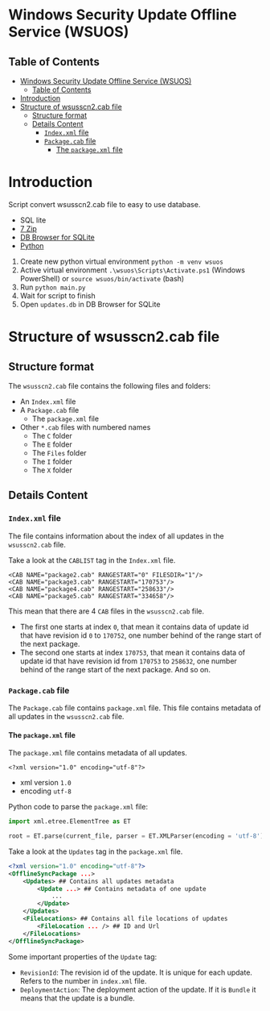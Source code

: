 # Windows Security Update Offline Service (WSUOS)

## Table of Contents

- [Windows Security Update Offline Service (WSUOS)](#windows-security-update-offline-service-wsuos)
  - [Table of Contents](#table-of-contents)
- [Introduction](#introduction)
- [Structure of wsusscn2.cab file](#structure-of-wsusscn2cab-file)
  - [Structure format](#structure-format)
  - [Details Content](#details-content)
    - [`Index.xml` file](#indexxml-file)
    - [`Package.cab` file](#packagecab-file)
      - [The `package.xml` file](#the-packagexml-file)


# Introduction

Script convert wsusscn2.cab file to easy to use database.

- SQL lite
- [7 Zip](https://www.7-zip.org/download.html)
- [DB Browser for SQLite](https://sqlitebrowser.org/)
- [Python](https://www.python.org/)


1. Create new python virtual environment `python -m venv wsuos`
2. Active virtual environment `.\wsuos\Scripts\Activate.ps1` (Windows PowerShell) or `source wsuos/bin/activate` (bash)
3. Run `python main.py`
4. Wait for script to finish
5. Open `updates.db` in DB Browser for SQLite

# Structure of wsusscn2.cab file

## Structure format

The `wsusscn2.cab` file contains the following files and folders:

- An `Index.xml` file
- A `Package.cab` file
  - The `package.xml` file
- Other `*.cab` files with numbered names
  - The `C` folder
  - The `E` folder
  - The `Files` folder
  - The `I` folder
  - The `X` folder

## Details Content 

### `Index.xml` file

The file contains information about the index of all updates in the `wsusscn2.cab` file.

Take a look at the `CABLIST` tag in the `Index.xml` file.

```
<CAB NAME="package2.cab" RANGESTART="0" FILESDIR="1"/>
<CAB NAME="package3.cab" RANGESTART="170753"/>
<CAB NAME="package4.cab" RANGESTART="258633"/>
<CAB NAME="package5.cab" RANGESTART="334658"/>
```

This mean that there are 4 `CAB` files in the `wsusscn2.cab` file. 
- The first one starts at index `0`, that mean it contains data of update id that have revision id `0` to `170752`, one number behind of the range start of the next package. 
- The second one starts at index `170753`, that mean it contains data of update id that have revision id from `170753` to `258632`, one number behind of the range start of the next package. And so on.

### `Package.cab` file

The `Package.cab` file contains `package.xml` file. This file contains metadata of all updates in the `wsusscn2.cab` file.

#### The `package.xml` file

The `package.xml` file contains metadata of all updates.

`<?xml version="1.0" encoding="utf-8"?>`
- xml version `1.0`
- encoding `utf-8`

Python code to parse the `package.xml` file:
```python
import xml.etree.ElementTree as ET

root = ET.parse(current_file, parser = ET.XMLParser(encoding = 'utf-8'))
```

Take a look at the `Updates` tag in the `package.xml` file.

```xml
<?xml version="1.0" encoding="utf-8"?>
<OfflineSyncPackage ...> 
	<Updates> ## Contains all updates metadata
		<Update ...> ## Contains metadata of one update
            ...
        </Update>
    </Updates>
    <FileLocations> ## Contains all file locations of updates
        <FileLocation ... /> ## ID and Url
    </FileLocations>
</OfflineSyncPackage>
```

Some important properties of the `Update` tag:
- `RevisionId`: The revision id of the update. It is unique for each update. Refers to the number in `index.xml` file.
- `DeploymentAction`: The deployment action of the update. If it is `Bundle` it means that the update is a bundle.

